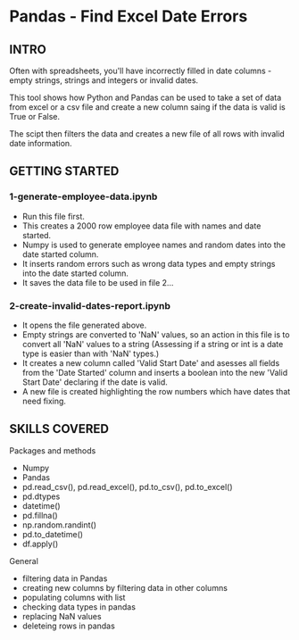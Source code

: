 # Pandas - Find Excel Date Errors

## INTRO
Often with spreadsheets, you'll have incorrectly filled in date columns - empty strings, strings and integers or invalid dates. 

This tool shows how Python and Pandas can be used to take a set of data from excel or a csv file and create a new column saing if the data is valid is True or False.

The scipt then filters the data and creates a new file of all rows with invalid date information.

## GETTING STARTED
### 1-generate-employee-data.ipynb
- Run this file first.
- This creates a 2000 row employee data file with names and date started.
- Numpy is used to generate employee names and random dates into the date started column.
- It inserts random errors such as wrong data types and empty strings into the date started column.
- It saves the data file to be used in file 2...

### 2-create-invalid-dates-report.ipynb
- It opens the file generated above.
- Empty strings are converted to 'NaN' values, so an action in this file is to convert all 'NaN' values to a string (Assessing if a string or int is a date type is easier than with 'NaN' types.)
- It creates a new column called 'Valid Start Date' and asesses all fields from the 'Date Started' column and inserts a boolean into the new 'Valid Start Date' declaring if the date is valid.
- A new file is created highlighting the row numbers which have dates that need fixing.

## SKILLS COVERED
Packages and methods
- Numpy
- Pandas
- pd.read_csv(), pd.read_excel(), pd.to_csv(), pd.to_excel()
- pd.dtypes
- datetime()
- pd.fillna()
- np.random.randint()
- pd.to_datetime()
- df.apply()

General
- filtering data in Pandas
- creating new columns by filtering data in other columns
- populating columns with list
- checking data types in pandas
- replacing NaN values
- deleteing rows in pandas

